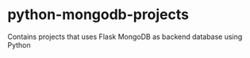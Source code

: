 # python-mongodb-projects
Contains projects that uses Flask MongoDB as backend database using Python
